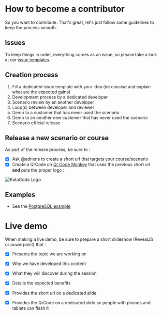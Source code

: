 # How to become a contributor

So you want to contribute. That's great, let's just follow some guidelines to keep the process smooth.

## Issues

To keep things in order, everything comes as an issue, so please take a look at our [issue templates](https://github.com/adriens/katacoda-glia-labs/issues/new/choose).

## Creation process

1. Fill a dedicated issue template with your idea (be concise and explain what are the expected gains)
2. Development process by a dedicated developer
3. Scenario review by an another developer
4. Loop(s) between developer and reviewer
5. Demo to a customer that has never used the scenario
6. Demo to an another new customer that has never used the scenario
7. Scenario official release

## Release a new scenario or course

As part of the release process, be sure to :

- [x] Ask @adriens to create a short url that targets your course/scenario
- [x] Create a QrCode on [Qr Code Monkey](https://www.qrcode-monkey.com/) that uses the previous short url **and** puts the proper logo :

![KataCoda Logo](https://images.squarespace-cdn.com/content/v1/5b681c0970e8023aa1c59736/1551351412449-6XKOT9480MYGHO0ACRK5/ke17ZwdGBToddI8pDm48kHqYAt3UgyjNg-0dlUc4K5hZw-zPPgdn4jUwVcJE1ZvWhcwhEtWJXoshNdA9f1qD7UnCxNA8dHvmd7460Z7fbKEmJ2gL2qv94i4UWS2y7YfwkXCxk_sn2atIO3dASbw33Q/Katacoda.png?format=300w)

## Examples

- See the [PostgreSQL example](https://github.com/adriens/katacoda-glia-labs/issues/11)

# Live demo

When making a live demo, be sure to prepare a short slideshow (RevealJS or powerpoint) that :

- [x] Presents the topic we are working on
- [x] Why we have developed this content
- [x] What they will discover during the session
- [x] Details the expected benefits
- [x] Provides the short url on a dedicated slide
- [x] Provides the QrCode on a dedicated slide so people with phones and tablets can flash it




